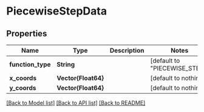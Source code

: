 # PiecewiseStepData

## Properties

Name | Type | Description | Notes
------------ | ------------- | ------------- | -------------
**function_type** | **String** |  | [default to "PIECEWISE_STEP"]
**x_coords** | **Vector{Float64}** |  | [default to nothing]
**y_coords** | **Vector{Float64}** |  | [default to nothing]

[[Back to Model list]](../README.md#models) [[Back to API list]](../README.md#api-endpoints) [[Back to README]](../README.md)

